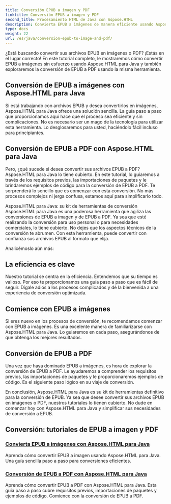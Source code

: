 ```yaml
---
title: Conversión EPUB a imagen y PDF
linktitle: Conversión EPUB a imagen y PDF
second_title: Procesamiento HTML de Java con Aspose.HTML
description: Convierta EPUB a imágenes de manera eficiente usando Aspose.HTML para Java. Esta guía paso a paso simplifica el proceso. Aprenda también la conversión de EPUB a PDF.
type: docs
weight: 22
url: /es/java/conversion-epub-to-image-and-pdf/
---
```

¿Está buscando convertir sus archivos EPUB en imágenes o PDF? ¡Estás en el lugar correcto! En este tutorial completo, le mostraremos cómo convertir EPUB a imágenes sin esfuerzo usando Aspose.HTML para Java y también exploraremos la conversión de EPUB a PDF usando la misma herramienta. 

## Conversión de EPUB a imágenes con Aspose.HTML para Java
Si está trabajando con archivos EPUB y desea convertirlos en imágenes, Aspose.HTML para Java ofrece una solución sencilla. La guía paso a paso que proporcionamos aquí hace que el proceso sea eficiente y sin complicaciones. No es necesario ser un mago de la tecnología para utilizar esta herramienta. Lo desglosaremos para usted, haciéndolo fácil incluso para principiantes.

## Conversión de EPUB a PDF con Aspose.HTML para Java
Pero, ¿qué sucede si desea convertir sus archivos EPUB a PDF? Aspose.HTML para Java lo tiene cubierto. En este tutorial, lo guiaremos a través de los requisitos previos, las importaciones de paquetes y le brindaremos ejemplos de código para la conversión de EPUB a PDF. Te sorprenderá lo sencillo que es comenzar con esta conversión. No más procesos complejos ni jerga confusa, estamos aquí para simplificarlo todo.

Aspose.HTML para Java: su kit de herramientas de conversión
Aspose.HTML para Java es una poderosa herramienta que agiliza las conversiones de EPUB a imagen y de EPUB a PDF. Ya sea que esté realizando la conversión para uso personal o para necesidades comerciales, lo tiene cubierto. No dejes que los aspectos técnicos de la conversión te abrumen. Con esta herramienta, puede convertir con confianza sus archivos EPUB al formato que elija. 

Analicémoslo aún más:

## La eficiencia es clave
Nuestro tutorial se centra en la eficiencia. Entendemos que su tiempo es valioso. Por eso te proporcionamos una guía paso a paso que es fácil de seguir. Dígale adiós a los procesos complicados y dé la bienvenida a una experiencia de conversión optimizada.

## Comience con EPUB a imágenes
Si eres nuevo en los procesos de conversión, te recomendamos comenzar con EPUB a imágenes. Es una excelente manera de familiarizarse con Aspose.HTML para Java. Lo guiaremos en cada paso, asegurándonos de que obtenga los mejores resultados.

## Conversión de EPUB a PDF
Una vez que haya dominado EPUB a imágenes, es hora de explorar la conversión de EPUB a PDF. Le ayudaremos a comprender los requisitos previos, las importaciones de paquetes y le proporcionaremos ejemplos de código. Es el siguiente paso lógico en su viaje de conversión.

En conclusión, Aspose.HTML para Java es su kit de herramientas definitivo para la conversión de EPUB. Ya sea que desee convertir sus archivos EPUB en imágenes o PDF, nuestros tutoriales lo tienen cubierto. No dude en comenzar hoy con Aspose.HTML para Java y simplificar sus necesidades de conversión a EPUB.
## Conversión: tutoriales de EPUB a imagen y PDF
### [Convierta EPUB a imágenes con Aspose.HTML para Java](./convert-epub-to-image/)
Aprenda cómo convertir EPUB a imagen usando Aspose.HTML para Java. Una guía sencilla paso a paso para conversiones eficientes.
### [Conversión de EPUB a PDF con Aspose.HTML para Java](./convert-epub-to-pdf/)
Aprenda cómo convertir EPUB a PDF con Aspose.HTML para Java. Esta guía paso a paso cubre requisitos previos, importaciones de paquetes y ejemplos de código. Comience con la conversión de EPUB a PDF.